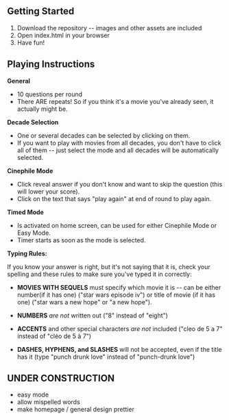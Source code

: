 ## Getting Started

1. Download the repository -- images and other assets are included
2. Open index.html in your browser
3. Have fun!

## Playing Instructions

**General**

- 10 questions per round
- There ARE repeats! So if you think it's a movie you've already seen, it actually might be.

**Decade Selection**

- One or several decades can be selected by clicking on them.
- If you want to play with movies from all decades, you don't have to click all of them -- just select the mode and all decades will be automatically selected.

**Cinephile Mode**

- Click reveal answer if you don't know and want to skip the question (this will lower your score).
- Click on the text that says "play again" at end of round to play again.

**Timed Mode**

- Is activated on home screen, can be used for either Cinephile Mode or Easy Mode.
- Timer starts as soon as the mode is selected.

**Typing Rules:**

If you know your answer is right, but it's not saying that it is, check your spelling and these rules to make sure you've typed it in correctly:

- **MOVIES WITH SEQUELS** must specify which movie it is -- can be either number(if it has one) ("star wars episode iv") or title of movie (if it has one) ("star wars a new hope" or "a new hope").

- **NUMBERS** _are not_ written out ("8" instead of "eight")

- **ACCENTS** and other special characters _are not_ included ("cleo de 5 a 7" instead of "cléo de 5 à 7")

- **DASHES, HYPHENS, and SLASHES** will not be accepted, even if the title has it (type "punch drunk love" instead of "punch-drunk love")

## UNDER CONSTRUCTION

- easy mode
- allow mispelled words
- make homepage / general design prettier
